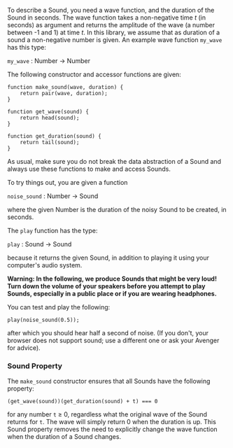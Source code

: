 To describe a Sound, you need a wave function, and the duration of the Sound in seconds.
The wave function takes a non-negative time *t* (in seconds) as argument and returns the amplitude
of the wave
(a number between -1 and 1) at time *t*. In this library, we assume that as duration of a sound
a non-negative number is given. An example wave function `my_wave` has this type:

`my_wave` : Number → Number

The following constructor and accessor functions are given:

```
function make_sound(wave, duration) {
    return pair(wave, duration);
}

function get_wave(sound) {
    return head(sound);
}

function get_duration(sound) {
    return tail(sound);
}
```

As usual, make sure you do not break the data abstraction of a Sound and always use these
functions to make and access Sounds.

To try things out, you are given a function

`noise_sound` : Number → Sound

where the given Number is the duration of the noisy Sound to be created, in seconds.

The `play` function has the type:

`play` : Sound → Sound

because it returns the given Sound, in addition to playing it using your computer's audio system.

**Warning: In the following, we produce Sounds that might be very loud! Turn down the volume of
your speakers before you attempt to play Sounds, especially in a public place or if you are wearing
headphones.**

You can test and play the following:

```
play(noise_sound(0.5));
```

after which you should hear half a second of noise. (If you don't, your browser does not support sound; use a different one or ask your Avenger for advice).

### Sound Property

The `make_sound` constructor ensures that all Sounds have the following property:
```
(get_wave(sound))(get_duration(sound) + t) === 0
```
for any number `t` ≥ 0, regardless what the original wave of the Sound returns for `t`.
The wave will simply return 0 when the duration is up.
This Sound property removes the need to explicitly change the wave function when
the duration of a Sound changes.

